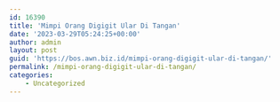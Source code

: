 ```yaml
---
id: 16390
title: 'Mimpi Orang Digigit Ular Di Tangan'
date: '2023-03-29T05:24:25+00:00'
author: admin
layout: post
guid: 'https://bos.awn.biz.id/mimpi-orang-digigit-ular-di-tangan/'
permalink: /mimpi-orang-digigit-ular-di-tangan/
categories:
    - Uncategorized
---
```


